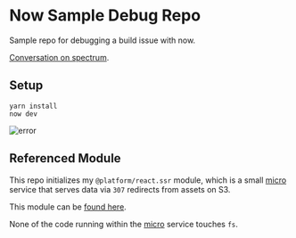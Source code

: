 # Now Sample Debug Repo

Sample repo for debugging a build issue with now.

[Conversation on spectrum](https://spectrum.chat/zeit/now/securing-mongodb-altas~11523c5d-d17d-4cce-a3a6-e1f3d5195f0a).

## Setup

    yarn install
    now dev

![error](https://user-images.githubusercontent.com/185555/63076083-07460e80-bf88-11e9-8dfa-f71b3c552c78.png)

## Referenced Module

This repo initializes my `@platform/react.ssr` module, which is a small [micro](https://github.com/zeit/micro) service that serves data via `307` redirects from assets on S3.

This module can be [found here](https://github.com/uiharness/platform/tree/master/code/react.ssr).

None of the code running within the [micro](https://github.com/zeit/micro) service touches `fs`.

